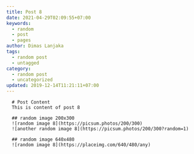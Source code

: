 ```yaml
---
title: Post 8
date: 2021-04-29T02:09:55+07:00
keywords:
  - random
  - post
  - pages
author: Dimas Lanjaka
tags:
  - random post
  - untagged
category:
  - random post
  - uncategorized
updated: 2019-12-14T11:21:11+07:00
---
```


      # Post Content
      This is content of post 8

      ## random image 200x300
      ![random image 8](https://picsum.photos/200/300)
      ![another random image 8](https://picsum.photos/200/300?random=1)

      ## random image 640x480
      ![random image 8](https://placeimg.com/640/480/any)
      